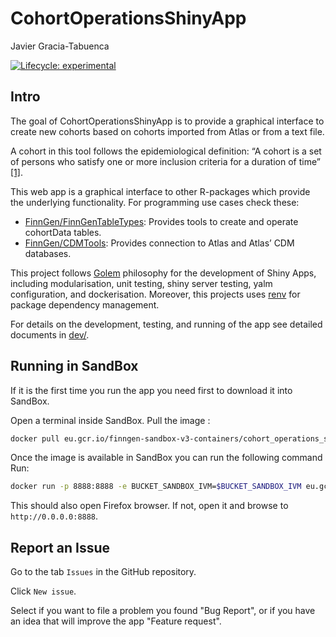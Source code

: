 CohortOperationsShinyApp
================
Javier Gracia-Tabuenca

<!-- badges: start -->

[![Lifecycle:
experimental](https://img.shields.io/badge/lifecycle-experimental-orange.svg)](https://lifecycle.r-lib.org/articles/stages.html#experimental)
<!-- badges: end -->


## Intro

The goal of CohortOperationsShinyApp is to provide a graphical interface
to create new cohorts based on cohorts imported from Atlas or from a
text file.

A cohort in this tool follows the epidemiological definition: “A cohort
is a set of persons who satisfy one or more inclusion criteria for a
duration of time”
[\[1\]](https://ohdsi.github.io/TheBookOfOhdsi/Cohorts.html#what-is-a-cohort).

This web app is a graphical interface to other R-packages which provide
the underlying functionality. For programming use cases check these:

-   [FinnGen/FinnGenTableTypes](https://github.com/FinnGen/FinnGenTableTypes):
    Provides tools to create and operate cohortData tables.
-   [FinnGen/CDMTools](https://github.com/FinnGen/CDMTools): Provides
    connection to Atlas and Atlas’ CDM databases.

This project follows [Golem](https://engineering-shiny.org/golem.html)
philosophy for the development of Shiny Apps, including modularisation,
unit testing, shiny server testing, yalm configuration, and
dockerisation. Moreover, this projects uses
[renv](https://rstudio.github.io/renv/articles/renv.html) for package
dependency management.

For details on the development, testing, and running of the app see
detailed documents in [dev/](dev/).

## Running in SandBox

If it is the first time you run the app you need first to download it
into SandBox.

Open a terminal inside SandBox. Pull the image :

``` bash
docker pull eu.gcr.io/finngen-sandbox-v3-containers/cohort_operations_shiny_app:latest
```

Once the image is available in SandBox you can run the following
command Run:

``` bash
docker run -p 8888:8888 -e BUCKET_SANDBOX_IVM=$BUCKET_SANDBOX_IVM eu.gcr.io/finngen-sandbox-v3-containers/cohort_operations_shiny_app:latest > /home/ivm/cohort_operations_shiny_app.log & sleep 5 && firefox localhost:8888
```
This should also open Firefox browser. If not, open it and browse to `http://0.0.0.0:8888`.

## Report an Issue 

Go to the tab `Issues` in the GitHub repository. 

Click `New issue`. 

Select if you want to file a problem you found "Bug Report", or if you have an idea that will improve the app "Feature request". 

